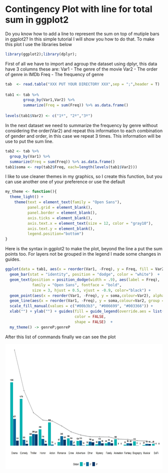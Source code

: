# Contingency Plot with line for total sum in ggplot2

Do you know how to add a line to represent the sum on top of mutiple bars in ggplot2? 
In this simple tutorial I will show you how to do that.
To make this plot I use the libraries below

```r
library(ggplot2);library(dplyr);
```

First of all we have to import and agroup the dataset using dplyr, this data have 3 columns these are:
Var1 - The genre of the movie
Var2 - The order of genre in IMDb
Freq - The frequency of genre

```r
tab  <- read.table("XXX PUT YOUR DIRECTORY XXX",sep = ";",header = T)

tab1 <- tab %>%
        group_by(Var1,Var2) %>%
        summarize(Freq = sum(Freq)) %>% as.data.frame()

levels(tab1$Var2) <- c("1º", "2º","3º")
```
In the next dataset we need to summarize the frequency by genre without considering the order(Var2) and repeat this information to each combination of gender and order, in this case we repeat 3 times. This information will be use to put the sum line.

```r
tab2 <- tab %>%
  group_by(Var1) %>%
  summarize(Freq = sum(Freq)) %>% as.data.frame()
tab1$soma <- rep(tab2$Freq, each=length(levels(tab1$Var2)))
```

I like to use cleaner themes in my graphics, so I create this function, but you can use another one of your preference or use the default

```r
my_theme <- function(){
  theme_light() +
    theme(text = element_text(family = "Open Sans"),  
          panel.grid = element_blank(),
          panel.border = element_blank(),
          axis.ticks = element_blank(),
          axis.text.x = element_text(size = 12, color = "gray10"),
          axis.text.y = element_blank(),
          legend.position="bottom")
}
```
Here is the syntax in ggplot2 to make the plot, beyond the line a put the sum points too. For layers not be grouped in the legend I made some changes in guides.

```r
ggplot(data = tab1, aes(x = reorder(Var1, -Freq), y = Freq, fill = Var2)) +
  geom_bar(stat = "identity", position = "dodge", color = "white")  +
  geom_text(position = position_dodge(width = .9), aes(label = Freq),
            family = "Open Sans", fontface = "bold",
            size = 3, hjust = 0.5, vjust = -0.9, color="black") + 
  geom_point(aes(x = reorder(Var1, -Freq), y = soma,colour=Var2), alpha = 0.4, color = "gray50", size = 1.5) +
  geom_line(aes(x = reorder(Var1, -Freq), y = soma,colour=Var2, group = Var2), alpha = 0.4, color = "gray50", size = 1) +
  scale_fill_manual(values = c("#00b3b3", "#006699", "#003366")) +
  xlab("") + ylab("") + guides(fill = guide_legend(override.aes = list(color = NA), title = "Ordem"), 
                               color = FALSE, 
                               shape = FALSE)  +
  my_theme() -> genreP;genreP
```
After this list of commands finally we can see the plot

<img align="center" width="800" height="400" src="https://github.com/WOLFurriell/ContingencyPlot/blob/master/genre2018.jpeg">
